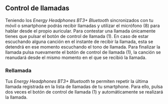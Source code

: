 ## Control de llamadas

Teniendo los *Energy Headphones BT3+ Bluetooth* sincronizados con tu móvil o smartphone podrás recibir llamadas y utilizar el micrófono (8) para hablar desde el propio auricular.
Para contestar una llamada únicamente tienes que pulsar el botón de control de llamada (1). En caso de estar escuchando alguna canción en el instante de recibir la llamada, esta se detendrá en ese momento escuchando el tono de llamada.
Para finalizar la llamada pulsa nuevamente el botón de control de llamada (1), la canción se reanudará desde el mismo momento en el que se recibió la llamada.

### Rellamada

Tus *Energy Headphones BT3+ Bluetooth* te permiten repetir la última llamada registrada en la lista de llamadas de tu smartphone. Para ello, pulsa dos veces el botón de control de llamada (1) y automáticamente se realizará la llamada.

